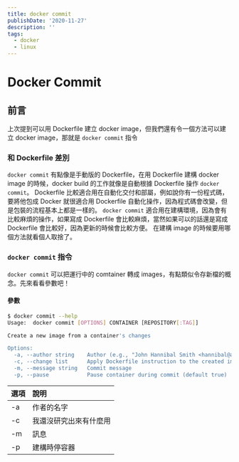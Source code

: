 ```yaml
---
title: docker commit
publishDate: '2020-11-27'
description: ''
tags:
  - docker
  - linux
---
```


# Docker Commit

## 前言

上次提到可以用 Dockerfile 建立 docker image，但我們還有令一個方法可以建立 docker image，那就是 `docker commit` 指令

### 和 Dockerfile 差別

`docker commit` 有點像是手動版的 Dockerfile，在用 Dockerfile 建構 docker image 的時候，docker build 的工作就像是自動根據 Dockerfile 操作 `docker commit`。
Dockerfile 比較適合用在自動化交付和部屬，例如說你有一份程式碼，要將他包成 Docker 就很適合用 Dockerfile 自動化操作，因為程式碼會改變，但是包裝的流程基本上都是一樣的。
`docker commit` 適合用在建構環境，因為會有比較麻煩的操作，如果寫成 Dockerfile 會比較麻煩，當然如果可以的話還是寫成 Dockerfile 會比較好，因為更新的時候會比較方便。
在建構 image 的時候要用哪個方法就看個人取捨了。

### `docker commit` 指令

`docker commit` 可以把運行中的 comtainer 轉成 images，有點類似令存新檔的概念。先來看看參數吧！

#### 參數

```bash
$ docker commit --help
Usage:	docker commit [OPTIONS] CONTAINER [REPOSITORY[:TAG]]

Create a new image from a container's changes

Options:
  -a, --author string    Author (e.g., "John Hannibal Smith <hannibal@a-team.com>")
  -c, --change list      Apply Dockerfile instruction to the created image
  -m, --message string   Commit message
  -p, --pause            Pause container during commit (default true)
```

| 選項 | 說明                   |
| :--- | :--------------------- |
| -a   | 作者的名字             |
| -c   | 我還沒研究出來有什麼用 |
| -m   | 訊息                   |
| -p   | 建構時停容器           |
